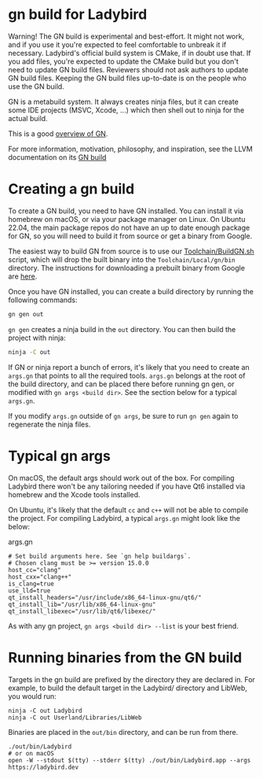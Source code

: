 # gn build for Ladybird

Warning! The GN build is experimental and best-effort. It might not work, and if you use it you're expected to feel comfortable to unbreak it if necessary. Ladybird's official build system is CMake, if in doubt use that. If you add files, you're expected to update the CMake build but you don't need to update GN build files. Reviewers should not ask authors to update GN build files. Keeping the GN build files up-to-date is on the people who use the GN build.

GN is a metabuild system. It always creates ninja files, but it can create some IDE projects (MSVC, Xcode, ...) which then shell out to ninja for the actual build.

This is a good [overview of GN](https://docs.google.com/presentation/d/15Zwb53JcncHfEwHpnG_PoIbbzQ3GQi_cpujYwbpcbZo/edit#slide=id.g119d702868_0_12).

For more information, motivation, philosophy, and inspiration, see the LLVM documentation on its [GN build](https://github.com/llvm/llvm-project/tree/main/llvm/utils/gn#quick-start)

# Creating a gn build

To create a GN build, you need to have GN installed. You can install it via homebrew on macOS, or via your package manager on Linux.
On Ubuntu 22.04, the main package repos do not have an up to date enough package for GN, so you will need to build it from source or get a binary from Google.

The easiest way to build GN from source is to use our [Toolchain/BuildGN.sh](../../Toolchain/BuildGN.sh) script, which will
drop the built binary into the `Toolchain/Local/gn/bin` directory. The instructions for downloading a prebuilt binary from Google are
[here](https://gn.googlesource.com/gn/+/refs/heads/main#getting-a-binary).

Once you have GN installed, you can create a build directory by running the following commands:

```sh
gn gen out
```

`gn gen` creates a ninja build in the `out` directory. You can then build the project with ninja:

```sh
ninja -C out
```

If GN or ninja report a bunch of errors, it's likely that you need to create an `args.gn` that points to all the required tools.
`args.gn` belongs at the root of the build directory, and can be placed there before running gn gen, or modified with
`gn args <build dir>`. See the section below for a typical `args.gn`.

If you modify `args.gn` outside of `gn args`, be sure to run `gn gen` again to regenerate the ninja files.


# Typical gn args

On macOS, the default args should work out of the box. For compiling Ladybird there won't be any tailoring needed if you have Qt6 installed via homebrew and the Xcode tools installed.

On Ubuntu, it's likely that the default ``cc`` and ``c++`` will not be able to compile the project. For compiling Ladybird, a typical ``args.gn`` might look like the below:

args.gn
```gn
# Set build arguments here. See `gn help buildargs`.
# Chosen clang must be >= version 15.0.0
host_cc="clang"
host_cxx="clang++"
is_clang=true
use_lld=true
qt_install_headers="/usr/include/x86_64-linux-gnu/qt6/"
qt_install_lib="/usr/lib/x86_64-linux-gnu"
qt_install_libexec="/usr/lib/qt6/libexec/"
```

As with any gn project, ``gn args <build dir> --list`` is your best friend.

# Running binaries from the GN build

Targets in the gn build are prefixed by the directory they are declared in. For example, to build the default target
in the Ladybird/ directory and LibWeb, you would run:

```shell
ninja -C out Ladybird
ninja -C out Userland/Libraries/LibWeb
```

Binaries are placed in the `out/bin` directory, and can be run from there.

```shell
./out/bin/Ladybird
# or on macOS
open -W --stdout $(tty) --stderr $(tty) ./out/bin/Ladybird.app --args https://ladybird.dev
```
